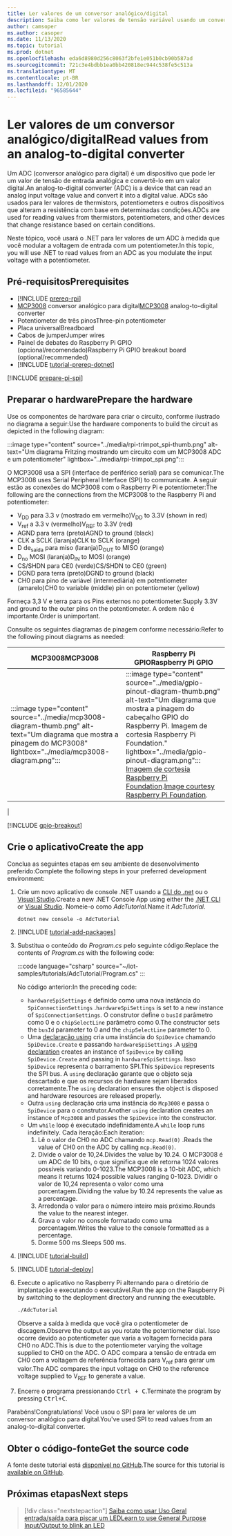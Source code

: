 ```yaml
---
title: Ler valores de um conversor analógico/digital
description: Saiba como ler valores de tensão variável usando um conversor analógico para digital.
author: camsoper
ms.author: casoper
ms.date: 11/13/2020
ms.topic: tutorial
ms.prod: dotnet
ms.openlocfilehash: eda6d8980d256c8063f2bfe1e051b0cb90b587ad
ms.sourcegitcommit: 721c3e4bdbb1ea0bb420818ec944c538fe5c513a
ms.translationtype: MT
ms.contentlocale: pt-BR
ms.lasthandoff: 12/01/2020
ms.locfileid: "96585644"
---
```

<!--markdownlint-disable DOCSMD011 -->
# <a name="read-values-from-an-analog-to-digital-converter"></a><span data-ttu-id="cd9ee-103">Ler valores de um conversor analógico/digital</span><span class="sxs-lookup"><span data-stu-id="cd9ee-103">Read values from an analog-to-digital converter</span></span>

<span data-ttu-id="cd9ee-104">Um ADC (conversor analógico para digital) é um dispositivo que pode ler um valor de tensão de entrada analógica e convertê-lo em um valor digital.</span><span class="sxs-lookup"><span data-stu-id="cd9ee-104">An analog-to-digital converter (ADC) is a device that can read an analog input voltage value and convert it into a digital value.</span></span> <span data-ttu-id="cd9ee-105">ADCs são usados para ler valores de thermistors, potentiometers e outros dispositivos que alteram a resistência com base em determinadas condições.</span><span class="sxs-lookup"><span data-stu-id="cd9ee-105">ADCs are used for reading values from thermistors, potentiometers, and other devices that change resistance based on certain conditions.</span></span>

<span data-ttu-id="cd9ee-106">Neste tópico, você usará o .NET para ler valores de um ADC à medida que você modular a voltagem de entrada com um potentiometer.</span><span class="sxs-lookup"><span data-stu-id="cd9ee-106">In this topic, you will use .NET to read values from an ADC as you modulate the input voltage with a potentiometer.</span></span>

## <a name="prerequisites"></a><span data-ttu-id="cd9ee-107">Pré-requisitos</span><span class="sxs-lookup"><span data-stu-id="cd9ee-107">Prerequisites</span></span>

- [!INCLUDE [prereq-rpi](../includes/prereq-rpi.md)]
- <span data-ttu-id="cd9ee-108">[MCP3008](https://www.microchip.com/wwwproducts/MCP3008) <span class="docon docon-navigate-external x-hidden-focus"></span> conversor analógico para digital</span><span class="sxs-lookup"><span data-stu-id="cd9ee-108">[MCP3008](https://www.microchip.com/wwwproducts/MCP3008) <span class="docon docon-navigate-external x-hidden-focus"></span> analog-to-digital converter</span></span>
- <span data-ttu-id="cd9ee-109">Potentiometer de três pinos</span><span class="sxs-lookup"><span data-stu-id="cd9ee-109">Three-pin potentiometer</span></span>
- <span data-ttu-id="cd9ee-110">Placa universal</span><span class="sxs-lookup"><span data-stu-id="cd9ee-110">Breadboard</span></span>
- <span data-ttu-id="cd9ee-111">Cabos de jumper</span><span class="sxs-lookup"><span data-stu-id="cd9ee-111">Jumper wires</span></span>
- <span data-ttu-id="cd9ee-112">Painel de debates do Raspberry Pi GPIO (opcional/recomendado)</span><span class="sxs-lookup"><span data-stu-id="cd9ee-112">Raspberry Pi GPIO breakout board (optional/recommended)</span></span>
- [!INCLUDE [tutorial-prereq-dotnet](../includes/tutorial-prereq-dotnet.md)]

[!INCLUDE [prepare-pi-spi](../includes/prepare-pi-spi.md)]

## <a name="prepare-the-hardware"></a><span data-ttu-id="cd9ee-113">Preparar o hardware</span><span class="sxs-lookup"><span data-stu-id="cd9ee-113">Prepare the hardware</span></span>

<span data-ttu-id="cd9ee-114">Use os componentes de hardware para criar o circuito, conforme ilustrado no diagrama a seguir:</span><span class="sxs-lookup"><span data-stu-id="cd9ee-114">Use the hardware components to build the circuit as depicted in the following diagram:</span></span>

:::image type="content" source="../media/rpi-trimpot_spi-thumb.png" alt-text="Um diagrama Fritzing mostrando um circuito com um MCP3008 ADC e um potentiometer" lightbox="../media/rpi-trimpot_spi.png":::

<span data-ttu-id="cd9ee-116">O MCP3008 usa a SPI (interface de periférico serial) para se comunicar.</span><span class="sxs-lookup"><span data-stu-id="cd9ee-116">The MCP3008 uses Serial Peripheral Interface (SPI) to communicate.</span></span> <span data-ttu-id="cd9ee-117">A seguir estão as conexões do MCP3008 com o Raspberry Pi e potentiometer:</span><span class="sxs-lookup"><span data-stu-id="cd9ee-117">The following are the connections from the MCP3008 to the Raspberry Pi and potentiometer:</span></span>

- <span data-ttu-id="cd9ee-118">V<sub>DD</sub> para 3.3 v (mostrado em vermelho)</span><span class="sxs-lookup"><span data-stu-id="cd9ee-118">V<sub>DD</sub> to 3.3V (shown in red)</span></span>
- <span data-ttu-id="cd9ee-119">V<sub>ref</sub> a 3.3 v (vermelho)</span><span class="sxs-lookup"><span data-stu-id="cd9ee-119">V<sub>REF</sub> to 3.3V (red)</span></span>
- <span data-ttu-id="cd9ee-120">AGND para terra (preto)</span><span class="sxs-lookup"><span data-stu-id="cd9ee-120">AGND to ground (black)</span></span>
- <span data-ttu-id="cd9ee-121">CLK a SCLK (laranja)</span><span class="sxs-lookup"><span data-stu-id="cd9ee-121">CLK to SCLK (orange)</span></span>
- <span data-ttu-id="cd9ee-122">D de<sub>saída</sub> para miso (laranja)</span><span class="sxs-lookup"><span data-stu-id="cd9ee-122">D<sub>OUT</sub> to MISO (orange)</span></span>
- <span data-ttu-id="cd9ee-123">D<sub>no</sub> MOSI (laranja)</span><span class="sxs-lookup"><span data-stu-id="cd9ee-123">D<sub>IN</sub> to MOSI (orange)</span></span>
- <span data-ttu-id="cd9ee-124">CS/SHDN para CE0 (verde)</span><span class="sxs-lookup"><span data-stu-id="cd9ee-124">CS/SHDN to CE0 (green)</span></span>
- <span data-ttu-id="cd9ee-125">DGND para terra (preto)</span><span class="sxs-lookup"><span data-stu-id="cd9ee-125">DGND to ground (black)</span></span>
- <span data-ttu-id="cd9ee-126">CH0 para pino de variável (intermediária) em potentiometer (amarelo)</span><span class="sxs-lookup"><span data-stu-id="cd9ee-126">CH0 to variable (middle) pin on potentiometer (yellow)</span></span>

<span data-ttu-id="cd9ee-127">Forneça 3,3 V e terra para os Pins externos no potentiometer.</span><span class="sxs-lookup"><span data-stu-id="cd9ee-127">Supply 3.3V and ground to the outer pins on the potentiometer.</span></span> <span data-ttu-id="cd9ee-128">A ordem não é importante.</span><span class="sxs-lookup"><span data-stu-id="cd9ee-128">Order is unimportant.</span></span>

<span data-ttu-id="cd9ee-129">Consulte os seguintes diagramas de pinagem conforme necessário:</span><span class="sxs-lookup"><span data-stu-id="cd9ee-129">Refer to the following pinout diagrams as needed:</span></span>

| <span data-ttu-id="cd9ee-130">MCP3008</span><span class="sxs-lookup"><span data-stu-id="cd9ee-130">MCP3008</span></span>  | <span data-ttu-id="cd9ee-131">Raspberry Pi GPIO</span><span class="sxs-lookup"><span data-stu-id="cd9ee-131">Raspberry Pi GPIO</span></span> |
|----------|-------------------|
| :::image type="content" source="../media/mcp3008-diagram-thumb.png" alt-text="Um diagrama que mostra a pinagem do MCP3008" lightbox="../media/mcp3008-diagram.png"::: | :::image type="content" source="../media/gpio-pinout-diagram-thumb.png" alt-text="Um diagrama que mostra a pinagem do cabeçalho GPIO do Raspberry Pi. Imagem de cortesia Raspberry Pi Foundation." lightbox="../media/gpio-pinout-diagram.png":::<br /><span data-ttu-id="cd9ee-134">[Imagem de cortesia Raspberry Pi Foundation](https://www.raspberrypi.org/documentation/usage/gpio/).</span><span class="sxs-lookup"><span data-stu-id="cd9ee-134">[Image courtesy Raspberry Pi Foundation](https://www.raspberrypi.org/documentation/usage/gpio/).</span></span>
 |

[!INCLUDE [gpio-breakout](../includes/gpio-breakout.md)]

## <a name="create-the-app"></a><span data-ttu-id="cd9ee-135">Crie o aplicativo</span><span class="sxs-lookup"><span data-stu-id="cd9ee-135">Create the app</span></span>

<span data-ttu-id="cd9ee-136">Conclua as seguintes etapas em seu ambiente de desenvolvimento preferido:</span><span class="sxs-lookup"><span data-stu-id="cd9ee-136">Complete the following steps in your preferred development environment:</span></span>

1. <span data-ttu-id="cd9ee-137">Crie um novo aplicativo de console .NET usando a [CLI do .net](../../core/tools/dotnet-new.md) ou o [Visual Studio](../../core/tutorials/with-visual-studio.md).</span><span class="sxs-lookup"><span data-stu-id="cd9ee-137">Create a new .NET Console App using either the [.NET CLI](../../core/tools/dotnet-new.md) or [Visual Studio](../../core/tutorials/with-visual-studio.md).</span></span> <span data-ttu-id="cd9ee-138">Nomeie-o como *AdcTutorial*.</span><span class="sxs-lookup"><span data-stu-id="cd9ee-138">Name it *AdcTutorial*.</span></span>

    ```dotnetcli
    dotnet new console -o AdcTutorial
    ```

1. [!INCLUDE [tutorial-add-packages](../includes/tutorial-add-packages.md)]
1. <span data-ttu-id="cd9ee-139">Substitua o conteúdo do *Program.cs* pelo seguinte código:</span><span class="sxs-lookup"><span data-stu-id="cd9ee-139">Replace the contents of *Program.cs* with the following code:</span></span>

    :::code language="csharp" source="~/iot-samples/tutorials/AdcTutorial/Program.cs" :::

    <span data-ttu-id="cd9ee-140">No código anterior:</span><span class="sxs-lookup"><span data-stu-id="cd9ee-140">In the preceding code:</span></span>

    - <span data-ttu-id="cd9ee-141">`hardwareSpiSettings` é definido como uma nova instância do `SpiConnectionSettings` .</span><span class="sxs-lookup"><span data-stu-id="cd9ee-141">`hardwareSpiSettings` is set to a new instance of `SpiConnectionSettings`.</span></span> <span data-ttu-id="cd9ee-142">O construtor define o `busId` parâmetro como 0 e o `chipSelectLine` parâmetro como 0.</span><span class="sxs-lookup"><span data-stu-id="cd9ee-142">The constructor sets the `busId` parameter to 0 and the `chipSelectLine` parameter to 0.</span></span>
    - <span data-ttu-id="cd9ee-143">Uma [declaração using](../../csharp/whats-new/csharp-8.md#using-declarations) cria uma instância do `SpiDevice` chamando `SpiDevice.Create` e passando `hardwareSpiSettings` .</span><span class="sxs-lookup"><span data-stu-id="cd9ee-143">A [using declaration](../../csharp/whats-new/csharp-8.md#using-declarations) creates an instance of `SpiDevice` by calling `SpiDevice.Create` and passing in `hardwareSpiSettings`.</span></span> <span data-ttu-id="cd9ee-144">Isso `SpiDevice` representa o barramento SPI.</span><span class="sxs-lookup"><span data-stu-id="cd9ee-144">This `SpiDevice` represents the SPI bus.</span></span> <span data-ttu-id="cd9ee-145">A `using` declaração garante que o objeto seja descartado e que os recursos de hardware sejam liberados corretamente.</span><span class="sxs-lookup"><span data-stu-id="cd9ee-145">The `using` declaration ensures the object is disposed and hardware resources are released properly.</span></span>
    - <span data-ttu-id="cd9ee-146">Outra `using` declaração cria uma instância do `Mcp3008` e passa o `SpiDevice` para o construtor.</span><span class="sxs-lookup"><span data-stu-id="cd9ee-146">Another `using` declaration creates an instance of `Mcp3008` and passes the `SpiDevice` into the constructor.</span></span>
    - <span data-ttu-id="cd9ee-147">Um `while` loop é executado indefinidamente.</span><span class="sxs-lookup"><span data-stu-id="cd9ee-147">A `while` loop runs indefinitely.</span></span> <span data-ttu-id="cd9ee-148">Cada iteração:</span><span class="sxs-lookup"><span data-stu-id="cd9ee-148">Each iteration:</span></span>
        1. <span data-ttu-id="cd9ee-149">Lê o valor de CH0 no ADC chamando `mcp.Read(0)` .</span><span class="sxs-lookup"><span data-stu-id="cd9ee-149">Reads the value of CH0 on the ADC by calling `mcp.Read(0)`.</span></span>
        1. <span data-ttu-id="cd9ee-150">Divide o valor de 10,24.</span><span class="sxs-lookup"><span data-stu-id="cd9ee-150">Divides the value by 10.24.</span></span> <span data-ttu-id="cd9ee-151">O MCP3008 é um ADC de 10 bits, o que significa que ele retorna 1024 valores possíveis variando 0-1023.</span><span class="sxs-lookup"><span data-stu-id="cd9ee-151">The MCP3008 is a 10-bit ADC, which means it returns 1024 possible values ranging 0-1023.</span></span> <span data-ttu-id="cd9ee-152">Dividir o valor de 10,24 representa o valor como uma porcentagem.</span><span class="sxs-lookup"><span data-stu-id="cd9ee-152">Dividing the value by 10.24 represents the value as a percentage.</span></span>
        1. <span data-ttu-id="cd9ee-153">Arredonda o valor para o número inteiro mais próximo.</span><span class="sxs-lookup"><span data-stu-id="cd9ee-153">Rounds the value to the nearest integer.</span></span>
        1. <span data-ttu-id="cd9ee-154">Grava o valor no console formatado como uma porcentagem.</span><span class="sxs-lookup"><span data-stu-id="cd9ee-154">Writes the value to the console formatted as a percentage.</span></span>
        1. <span data-ttu-id="cd9ee-155">Dorme 500 ms.</span><span class="sxs-lookup"><span data-stu-id="cd9ee-155">Sleeps 500 ms.</span></span>

1. [!INCLUDE [tutorial-build](../includes/tutorial-build.md)]
1. [!INCLUDE [tutorial-deploy](../includes/tutorial-deploy.md)]
1. <span data-ttu-id="cd9ee-156">Execute o aplicativo no Raspberry Pi alternando para o diretório de implantação e executando o executável.</span><span class="sxs-lookup"><span data-stu-id="cd9ee-156">Run the app on the Raspberry Pi by switching to the deployment directory and running the executable.</span></span>

    ```bash
    ./AdcTutorial
    ```

    <span data-ttu-id="cd9ee-157">Observe a saída à medida que você gira o potentiometer de discagem.</span><span class="sxs-lookup"><span data-stu-id="cd9ee-157">Observe the output as you rotate the potentiometer dial.</span></span> <span data-ttu-id="cd9ee-158">Isso ocorre devido ao potentiometer que varia a voltagem fornecida para CH0 no ADC.</span><span class="sxs-lookup"><span data-stu-id="cd9ee-158">This is due to the potentiometer varying the voltage supplied to CH0 on the ADC.</span></span> <span data-ttu-id="cd9ee-159">O ADC compara a tensão de entrada em CH0 com a voltagem de referência fornecida para V<sub>ref</sub> para gerar um valor.</span><span class="sxs-lookup"><span data-stu-id="cd9ee-159">The ADC compares the input voltage on CH0 to the reference voltage supplied to V<sub>REF</sub> to generate a value.</span></span>

1. <span data-ttu-id="cd9ee-160">Encerre o programa pressionando <kbd>Ctrl + C</kbd>.</span><span class="sxs-lookup"><span data-stu-id="cd9ee-160">Terminate the program by pressing <kbd>Ctrl+C</kbd>.</span></span>

<span data-ttu-id="cd9ee-161">Parabéns!</span><span class="sxs-lookup"><span data-stu-id="cd9ee-161">Congratulations!</span></span> <span data-ttu-id="cd9ee-162">Você usou o SPI para ler valores de um conversor analógico para digital.</span><span class="sxs-lookup"><span data-stu-id="cd9ee-162">You've used SPI to read values from an analog-to-digital converter.</span></span>

## <a name="get-the-source-code"></a><span data-ttu-id="cd9ee-163">Obter o código-fonte</span><span class="sxs-lookup"><span data-stu-id="cd9ee-163">Get the source code</span></span>

<span data-ttu-id="cd9ee-164">A fonte deste tutorial está [disponível no GitHub](https://github.com/MicrosoftDocs/dotnet-iot-assets/tree/master/tutorials/AdcTutorial).</span><span class="sxs-lookup"><span data-stu-id="cd9ee-164">The source for this tutorial is [available on GitHub](https://github.com/MicrosoftDocs/dotnet-iot-assets/tree/master/tutorials/AdcTutorial).</span></span> <span class="docon docon-navigate-external x-hidden-focus"></span>

## <a name="next-steps"></a><span data-ttu-id="cd9ee-165">Próximas etapas</span><span class="sxs-lookup"><span data-stu-id="cd9ee-165">Next steps</span></span>

> [!div class="nextstepaction"]
> [<span data-ttu-id="cd9ee-166">Saiba como usar Uso Geral entrada/saída para piscar um LED</span><span class="sxs-lookup"><span data-stu-id="cd9ee-166">Learn to use General Purpose Input/Output to blink an LED</span></span>](../tutorials/blink-led.md)
